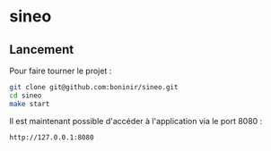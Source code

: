 sineo
=====

## Lancement

Pour faire tourner le projet :

```bash
git clone git@github.com:boninir/sineo.git
cd sineo
make start
```

Il est maintenant possible d'accéder à l'application via le port 8080 :

```
http://127.0.0.1:8080
```
